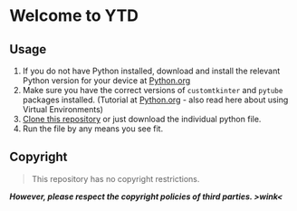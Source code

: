 # Welcome to YTD

## Usage

1. If you do not have Python installed, download and install the relevant Python version for your device at [Python.org](https://www.python.org/downloads/)
2. Make sure you have the correct versions of `customtkinter` and `pytube` packages installed. (Tutorial at [Python.org](https://packaging.python.org/en/latest/tutorials/installing-packages/) - also read here about using Virtual Environments)
3. [Clone this repository](https://docs.github.com/en/repositories/creating-and-managing-repositories/cloning-a-repository?tool=desktop) or just download the individual python file.
4. Run the file by any means you see fit.

## Copyright

>This repository has no copyright restrictions.

**_However, please respect the copyright policies of third parties. >wink<_**